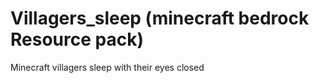 # Villagers_sleep (minecraft bedrock Resource pack)
Minecraft villagers sleep with their eyes closed

